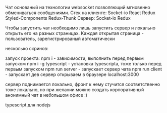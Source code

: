 Чат основаный на технологии websocket позволяющий мгновенно обмениваться сообщениями. 
Стек на клиенте: Socket-io React Redux Styled-Components Redux-Thunk
Сервер: Socket-io Redux

Чтобы запустить чат необходимо лишь запустить сервер и локально открыть его на разных страницах. Каждая открытая страница - пользователь, зарегистрированый автоматически

несколько скринов:

запуск проекта:
npm i - зависимости, выполнить перед первым запуском
npm i -g typescript - установка typescripta, тоже только перед первым запуском
npm run server - запускает сервер чата
npm run client - запускает дев сервер
открываем в браузере localhost:3000

сервер поднимается локально, фронт к нему стучится соответственно тоже локально, но при желании можно создать корпоративный анонимный чат в небольшом офисе :) 










typescript для nodejs